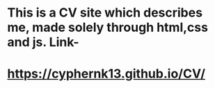 # This is a CV site which describes me, made solely through html,css and js. Link-
# https://cyphernk13.github.io/CV/

